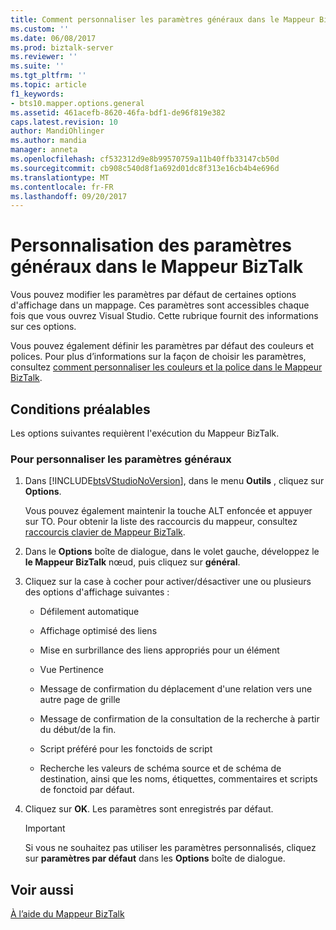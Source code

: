 ```yaml
---
title: Comment personnaliser les paramètres généraux dans le Mappeur BizTalk | Documents Microsoft
ms.custom: ''
ms.date: 06/08/2017
ms.prod: biztalk-server
ms.reviewer: ''
ms.suite: ''
ms.tgt_pltfrm: ''
ms.topic: article
f1_keywords:
- bts10.mapper.options.general
ms.assetid: 461acefb-8620-46fa-bdf1-de96f819e382
caps.latest.revision: 10
author: MandiOhlinger
ms.author: mandia
manager: anneta
ms.openlocfilehash: cf532312d9e8b99570759a11b40ffb33147cb50d
ms.sourcegitcommit: cb908c540d8f1a692d01dc8f313e16cb4b4e696d
ms.translationtype: MT
ms.contentlocale: fr-FR
ms.lasthandoff: 09/20/2017
---
```

# <a name="how-to-customize-general-settings-in-biztalk-mapper"></a>Personnalisation des paramètres généraux dans le Mappeur BizTalk
Vous pouvez modifier les paramètres par défaut de certaines options d'affichage dans un mappage. Ces paramètres sont accessibles chaque fois que vous ouvrez Visual Studio. Cette rubrique fournit des informations sur ces options.  
  
 Vous pouvez également définir les paramètres par défaut des couleurs et polices. Pour plus d’informations sur la façon de choisir les paramètres, consultez [comment personnaliser les couleurs et la police dans le Mappeur BizTalk](../core/how-to-customize-colors-and-font-in-biztalk-mapper.md).  
  
## <a name="prerequisites"></a>Conditions préalables  
 Les options suivantes requièrent l'exécution du Mappeur BizTalk.  
  
### <a name="to-customize-the-general-settings"></a>Pour personnaliser les paramètres généraux  
  
1.  Dans [!INCLUDE[btsVStudioNoVersion](../includes/btsvstudionoversion-md.md)], dans le menu **Outils** , cliquez sur **Options**.  
  
     Vous pouvez également maintenir la touche ALT enfoncée et appuyer sur TO. Pour obtenir la liste des raccourcis du mappeur, consultez [raccourcis clavier de Mappeur BizTalk](../core/biztalk-mapper-keyboard-shortcuts.md).  
  
2.  Dans le **Options** boîte de dialogue, dans le volet gauche, développez le **le Mappeur BizTalk** nœud, puis cliquez sur **général**.  
  
3.  Cliquez sur la case à cocher pour activer/désactiver une ou plusieurs des options d'affichage suivantes :  
  
    -   Défilement automatique  
  
    -   Affichage optimisé des liens  
  
    -   Mise en surbrillance des liens appropriés pour un élément  
  
    -   Vue Pertinence  
  
    -   Message de confirmation du déplacement d'une relation vers une autre page de grille  
  
    -   Message de confirmation de la consultation de la recherche à partir du début/de la fin.  
  
    -   Script préféré pour les fonctoids de script  
  
    -   Recherche les valeurs de schéma source et de schéma de destination, ainsi que les noms, étiquettes, commentaires et scripts de fonctoid par défaut.  
  
4.  Cliquez sur **OK**. Les paramètres sont enregistrés par défaut.  
  
    > [!IMPORTANT]
    >  Si vous ne souhaitez pas utiliser les paramètres personnalisés, cliquez sur **paramètres par défaut** dans les **Options** boîte de dialogue.  
  
## <a name="see-also"></a>Voir aussi  
 [À l’aide du Mappeur BizTalk](../core/using-biztalk-mapper.md)